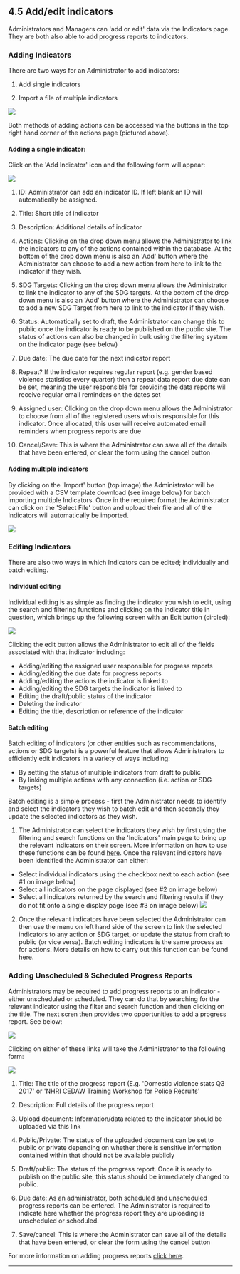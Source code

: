 ## 4.5 Add/edit indicators

Administrators and Managers can 'add or edit' data via the Indicators page. They are both also able to add progress reports to indicators.

### Adding Indicators

There are two ways for an Administrator to add indicators:

1. Add single indicators

2. Import a file of multiple indicators

![](../assets/Add_indicators.png)

Both methods of adding actions can be accessed via the buttons in the top right hand corner of the actions page (pictured above).

#### Adding a single indicator:

Click on the 'Add Indicator' icon and the following form will appear:

![](../assets/Add_indicator_2.png)

1. ID: Administrator can add an indicator ID. If left blank an ID will automatically be assigned.

2. Title: Short title of indicator

3. Description: Additional details of indicator

4. Actions: Clicking on the drop down menu allows the Administrator to link the indicators to any of the actions contained within the database. At the bottom of the drop down menu is also an 'Add' button where the Administrator can choose to add a new action from here to link to the indicator if they wish.

5. SDG Targets: Clicking on the drop down menu allows the Administrator to link the indicator to any of the SDG targets. At the bottom of the drop down menu is also an 'Add' button where the Administrator can choose to add a new SDG Target from here to link to the indicator if they wish.

6. Status: Automatically set to draft, the Administrator can change this to public once the indicator is ready to be published on the public site. The status of actions can also be changed in bulk using the filtering system on the indicator page (see below)

7. Due date: The due date for the next indicator report

8. Repeat? If the indicator requires regular report (e.g. gender based violence statistics every quarter) then a repeat data report due date can be set, meaning the user responsible for providing the data reports will receive regular email reminders on the dates set

9. Assigned user: Clicking on the drop down menu allows the Administrator to choose from all of the registered users who is responsible for this indicator. Once allocated, this user will receive automated email reminders when progress reports are due

10. Cancel/Save: This is where the Administrator can save all of the details that have been entered, or clear the form using the cancel button

#### Adding multiple indicators

By clicking on the 'Import' button (top image) the Administrator will be provided with a CSV template download (see image below) for batch importing multiple Indicators. Once in the required format the Administrator can click on the 'Select File' button and upload their file and all of the Indicators will automatically be imported.

![](../assets/Batch_import_indicators.png)

### Editing Indicators

There are also two ways in which Indicators can be edited; individually and batch editing.

#### Individual editing

Individual editing is as simple as finding the indicator you wish to edit, using the search and filtering functions and clicking on the indicator title in question, which brings up the following screen with an Edit button (circled):

![](../assets/Edit_indicator.png)

Clicking the edit button allows the Administrator to edit all of the fields associated with that indicator including:

* Adding/editing the assigned user responsible for progress reports
* Adding/editing the due date for progress reports
* Adding/editing the actions the indicator is linked to
* Adding/editing the SDG targets the indicator is linked to
* Editing the draft/public status of the indicator
* Deleting the indicator
* Editing the title, description or reference of the indicator

#### Batch editing

Batch editing of indicators (or other entities such as recommendations, actions or SDG targets) is a powerful feature that allows Administrators to efficiently edit indicators in a variety of ways including:

* By setting the status of multiple indicators from draft to public
* By linking multiple actions with any connection (i.e. action or SDG targets)

Batch editing is a simple process - first the Administrator needs to identify and select the indicators they wish to batch edit and then secondly they update the selected indicators as they wish.

1. The Administrator can select the indicators they wish by first using the filtering and search functions on the 'Indicators' main page to bring up the relevant indicators on their screen. More information on how to use these functions can be found [here](../visitors/actions.md). Once the relevant indicators have been identified the Administrator can either:

  * Select individual indicators using the checkbox next to each action (see \#1 on image below)
  * Select all indicators on the page displayed (see \#2 on image below)
  * Select all indicators returned by the search and filtering results if they do not fit onto a single display page (see \#3 on image below)
![](../assets/Batch_edit_indictors.png)

2. Once the relevant indicators have been selected the Administrator can then use the menu on left hand side of the screen to link the selected indicators to any action or SDG target, or update the status from draft to public (or vice versa). Batch editing indicators is the same process as for actions. More details on how to carry out this function can be found [here](../members/actions.md).

### Adding Unscheduled & Scheduled Progress Reports

Administrators may be required to add progress reports to an indicator - either unscheduled or scheduled. They can do that by searching for the relevant indicator using the filter and search function and then clicking on the title. The next scren then provides two opportunities to add a progress report. See below:

![](../assets/Add_report.png)

Clicking on either of these links will take the Administrator to the following form:

![](../assets/Admin_add_progress_report.png)

1. Title: The title of the progress report (E.g. 'Domestic violence stats Q3 2017' or 'NHRI CEDAW Training Workshop for Police Recruits'

2. Description: Full details of the progress report

3. Upload document: Information/data related to the indicator should be uploaded via this link

4. Public/Private: The status of the uploaded document can be set to public or private depending on whether there is sensitive information contained within that should not be available publicly

5. Draft/public: The status of the progress report. Once it is ready to publish on the public site, this status should be immediately changed to public.

6. Due date: As an administrator, both scheduled and unscheduled progress reports can be entered. The Administrator is required to indicate here whether the progress report they are uploading is unscheduled or scheduled.

7. Save/cancel: This is where the Administrator can save all of the details that have been entered, or clear the form using the cancel button

For more information on adding progress reports [click here](../howto/reporting-and-follow-up.md).

---
